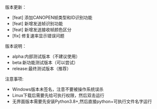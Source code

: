 版本更新：

- [feat] 添加CANOPEN帧类型和ID识别功能
- [feat] 新增发送帧识别功能
- [feat] 新增发送接收帧颜色区分
- [fix] 修复速率显示错误问题



版本说明：
- alpha:内部测试版本（不建议使用）
- beta:新功能测试版本（可以尝试）
- release:最终测试版本（推荐）

注意事项:
- Windows版本未签名，注意不要被操作系统误杀
- Linux下载后需要先给可执行权限，然后双击运行
- 无界面版本需要先安装Python3.8+,然后直接python+可执行文件名字运行
